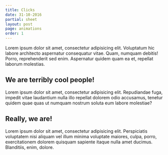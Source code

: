 ```yaml
---
title: Clicks
date: 31-10-2016
partial: sheet
layout: post
page: animations
order: 1
---
```

Lorem ipsum dolor sit amet, consectetur adipisicing elit. Voluptatum hic labore architecto aspernatur consequatur vitae. Quam, numquam debitis! Porro, reprehenderit sed enim. Aspernatur quidem quam ea et, repellat laborum molestias.

## We are terribly cool people!

Lorem ipsum dolor sit amet, consectetur adipisicing elit. Repudiandae fuga, impedit vitae laudantium nulla illo repellat dolorem odio accusamus, tenetur quidem quae quas ut numquam nostrum soluta eum labore molestiae?

## Really, we are!

Lorem ipsum dolor sit amet, consectetur adipisicing elit. Perspiciatis voluptatem nisi aliquam vel illum minima voluptate maiores, culpa, porro, exercitationem dolorem quisquam sapiente itaque nulla amet ducimus. Blanditiis, enim, dolore.